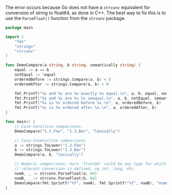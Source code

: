The error occurs because Go does not have a `strconv` equivalent for conversion of string to float64, as done in C++. The best way to fix this is to use the `ParseFloat()` function from the `strconv` package.

```go
package main

import (
	"fmt"
	"strings"
	"strconv"
)

func DemoCompare(a string, b string, semantically string) {
	equal := a == b
	notEqual := !equal
	orderedBefore := strings.Compare(a, b) < 0
	orderedAfter := strings.Compare(a, b) > 0

	fmt.Printf("%s and %s are %v exactly %s equal.\n", a, b, equal, semantically)
	fmt.Printf("%s and %s are %v %s unequal.\n", a, b, notEqual, semantically)
	fmt.Printf("%s is %v ordered before %s.\n", a, orderedBefore, b)
	fmt.Printf("%s is %v ordered after %s.\n", a, orderedAfter, b)
}

func main() {
	// Case-sensitive comparisons.
	DemoCompare("1.2.Foo", "1.3.Bar", "lexically")

	// Case-insensitive comparisons
	a := strings.ToLower("1.2.Foo")
	b := strings.ToLower("1.3.Bar")
	DemoCompare(a, b, "lexically")

	// Numeric comparisons; here 'float64' could be any type for which the
	// relevant conversion is defined, eg int, long, etc.
	numA, _ := strconv.ParseFloat(a, 64)
	numB, _ := strconv.ParseFloat(b, 64)
	DemoCompare(fmt.Sprintf("%f", numA), fmt.Sprintf("%f", numB), "numerically")
}
```
